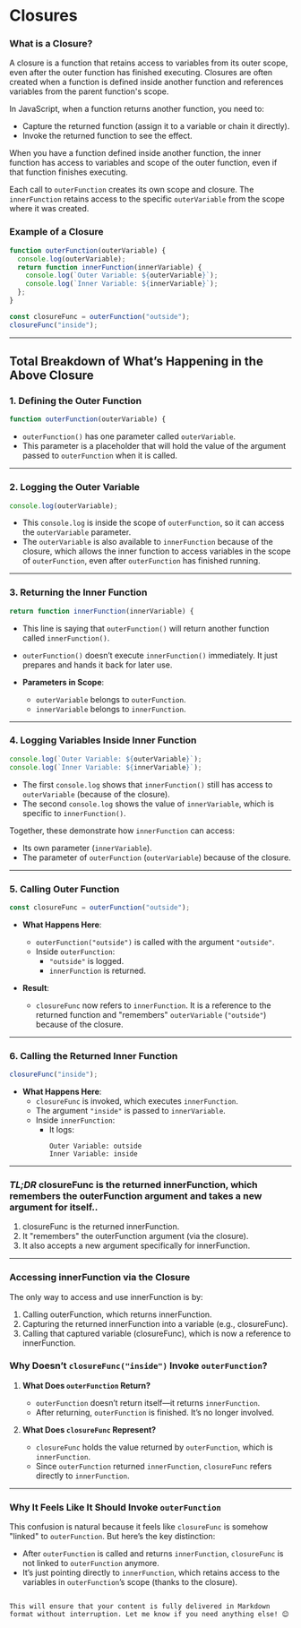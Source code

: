 # Closures

### What is a Closure?

A closure is a function that retains access to variables from its outer scope, even after the outer function has finished executing. Closures are often created when a function is defined inside another function and references variables from the parent function's scope.

In JavaScript, when a function returns another function, you need to:

- Capture the returned function (assign it to a variable or chain it directly).
- Invoke the returned function to see the effect.

When you have a function defined inside another function, the inner function has access to variables and scope of the outer function, even if that function finishes executing.

Each call to `outerFunction` creates its own scope and closure. The `innerFunction` retains access to the specific `outerVariable` from the scope where it was created.

### Example of a Closure

```javascript
function outerFunction(outerVariable) {
  console.log(outerVariable);
  return function innerFunction(innerVariable) {
    console.log(`Outer Variable: ${outerVariable}`);
    console.log(`Inner Variable: ${innerVariable}`);
  };
}

const closureFunc = outerFunction("outside");
closureFunc("inside");
```

---

## Total Breakdown of What’s Happening in the Above Closure

### 1. Defining the Outer Function

```javascript
function outerFunction(outerVariable) {
```

- `outerFunction()` has one parameter called `outerVariable`.
- This parameter is a placeholder that will hold the value of the argument passed to `outerFunction` when it is called.

---

### 2. Logging the Outer Variable

```javascript
console.log(outerVariable);
```

- This `console.log` is inside the scope of `outerFunction`, so it can access the `outerVariable` parameter.
- The `outerVariable` is also available to `innerFunction` because of the closure, which allows the inner function to access variables in the scope of `outerFunction`, even after `outerFunction` has finished running.

---

### 3. Returning the Inner Function

```javascript
return function innerFunction(innerVariable) {
```

- This line is saying that `outerFunction()` will return another function called `innerFunction()`.
- `outerFunction()` doesn’t execute `innerFunction()` immediately. It just prepares and hands it back for later use.

- **Parameters in Scope**:
  - `outerVariable` belongs to `outerFunction`.
  - `innerVariable` belongs to `innerFunction`.

---

### 4. Logging Variables Inside Inner Function

```javascript
console.log(`Outer Variable: ${outerVariable}`);
console.log(`Inner Variable: ${innerVariable}`);
```

- The first `console.log` shows that `innerFunction()` still has access to `outerVariable` (because of the closure).
- The second `console.log` shows the value of `innerVariable`, which is specific to `innerFunction()`.

Together, these demonstrate how `innerFunction` can access:

- Its own parameter (`innerVariable`).
- The parameter of `outerFunction` (`outerVariable`) because of the closure.

---

### 5. Calling Outer Function

```javascript
const closureFunc = outerFunction("outside");
```

- **What Happens Here**:

  - `outerFunction("outside")` is called with the argument `"outside"`.
  - Inside `outerFunction`:
    - `"outside"` is logged.
    - `innerFunction` is returned.

- **Result**:
  - `closureFunc` now refers to `innerFunction`. It is a reference to the returned function and "remembers" `outerVariable` (`"outside"`) because of the closure.

---

### 6. Calling the Returned Inner Function

```javascript
closureFunc("inside");
```

- **What Happens Here**:
  - `closureFunc` is invoked, which executes `innerFunction`.
  - The argument `"inside"` is passed to `innerVariable`.
  - Inside `innerFunction`:
    - It logs:
      ```
      Outer Variable: outside
      Inner Variable: inside
      ```

---

### **_TL;DR_** closureFunc is the returned innerFunction, which remembers the outerFunction argument and takes a new argument for itself..

1. closureFunc is the returned innerFunction.
2. It "remembers" the outerFunction argument (via the closure).
3. It also accepts a new argument specifically for innerFunction.

---

### Accessing innerFunction via the Closure

The only way to access and use innerFunction is by:

1. Calling outerFunction, which returns innerFunction.
2. Capturing the returned innerFunction into a variable (e.g., closureFunc).
3. Calling that captured variable (closureFunc), which is now a reference to innerFunction.

### Why Doesn’t `closureFunc("inside")` Invoke `outerFunction`?

1. **What Does `outerFunction` Return?**

   - `outerFunction` doesn’t return itself—it returns `innerFunction`.
   - After returning, `outerFunction` is finished. It’s no longer involved.

2. **What Does `closureFunc` Represent?**
   - `closureFunc` holds the value returned by `outerFunction`, which is `innerFunction`.
   - Since `outerFunction` returned `innerFunction`, `closureFunc` refers directly to `innerFunction`.

---

### Why It Feels Like It Should Invoke `outerFunction`

This confusion is natural because it feels like `closureFunc` is somehow "linked" to `outerFunction`. But here’s the key distinction:

- After `outerFunction` is called and returns `innerFunction`, `closureFunc` is not linked to `outerFunction` anymore.
- It’s just pointing directly to `innerFunction`, which retains access to the variables in `outerFunction`’s scope (thanks to the closure).

```

This will ensure that your content is fully delivered in Markdown format without interruption. Let me know if you need anything else! 😊
```
